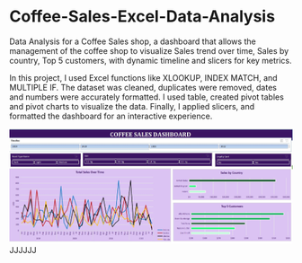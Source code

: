 # Coffee-Sales-Excel-Data-Analysis
Data Analysis for a Coffee Sales shop, a dashboard that allows the management of the coffee shop to visualize Sales trend over time, Sales by country, Top 5 customers, with dynamic timeline and slicers for key metrics.

In this project, I used Excel functions like XLOOKUP, INDEX MATCH, and MULTIPLE IF. The dataset was cleaned, duplicates were removed, dates and numbers were accurately formatted. I used table, created pivot tables and pivot charts to visualize the data. Finally, I applied slicers, and formatted the dashboard for an interactive experience.

![DASHBOARD](DASHBOARD.JPG)
JJJJJJ
